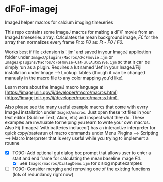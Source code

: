 # dFoF-imagej
ImageJ helper macros for calcium imaging timeseries

This repo contains some ImageJ macros for making a dF/F movie from an ImageJ timeseries array. Calculates the mean background image, *F0* for the array then normalizes every frame *Ft* to *F0* as:  *Ft* - *F0* / *F0*. 

Works best if file extension is '.ijm' and saved in your ImageJ application folder under `ImageJ/plugins/Macros/dFoFmovie.ijm` or `ImageJ/plugins/Macros/dFoFmovie-CatFullAutoSave.ijm` so that it can be simply run as a plugin. Requires a lut named 'Jet' in your ImageJ/Fiji installation under Image --> Lookup Tables (though it can be changed manually in the macro file to any color mapping you'd like). 

Learn more about the ImageJ macro language at [https://imagej.nih.gov/ij/developer/macro/macros.html](https://imagej.nih.gov/ij/developer/macro/macros.html). 

Also please see the many useful example macros that come with every ImageJ installation under `ImageJ/macros`. Just open these txt files in your text editor (Sublime Text, Atom, etc) and inspect what they do. These examples are invaluable for helping you learn to write your own macros. Also Fiji (ImageJ 'with batteries included') has an interactive interpreter for quick copy/paste/run of macro commands under Menu Plugins --> Scripting --> Macro Interpreter that is very useful while you trying to implement a routine.

* [x] TODO: Add optional gui dialog box prompt that allows user to enter a start and end frame for calculating the mean baseline image *F0*.
    * [x] See `ImageJ/macros/DialogDemo.ijm` for dialog input examples
* [ ] TODO: Consider merging and removing one of the existing functions (lots of redundancy right now)

